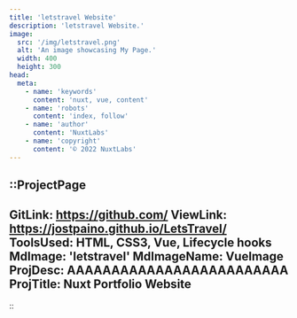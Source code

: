 ```yaml
---
title: 'letstravel Website'
description: 'letstravel Website.'
image:
  src: '/img/letstravel.png'
  alt: 'An image showcasing My Page.'
  width: 400
  height: 300
head:
  meta:
    - name: 'keywords'
      content: 'nuxt, vue, content'
    - name: 'robots'
      content: 'index, follow'
    - name: 'author'
      content: 'NuxtLabs'
    - name: 'copyright'
      content: '© 2022 NuxtLabs'
---
```


::ProjectPage
---
GitLink: https://github.com/
ViewLink: https://jostpaino.github.io/LetsTravel/
ToolsUsed: HTML, CSS3, Vue, Lifecycle hooks
MdImage: 'letstravel'
MdImageName: VueImage
ProjDesc: AAAAAAAAAAAAAAAAAAAAAAAAA
ProjTitle: Nuxt Portfolio Website
---

::
